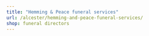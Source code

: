 ```yaml
---
title: "Hemming & Peace funeral services"
url: /alcester/hemming-and-peace-funeral-services/
shop: funeral directors
---
```

